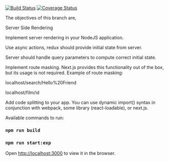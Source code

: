 [![Build Status](https://travis-ci.org/uzairpm/react-mentoring.svg?branch=task6)](https://travis-ci.org/uzairpm/react-mentoring)
[![Coverage Status](https://coveralls.io/repos/github/uzairpm/react-mentoring/badge.svg?branch=task6)](https://coveralls.io/github/uzairpm/react-mentoring?branch=task6)

The objectives of this branch are,

Server Side Rendering

Implement server rendering in your NodeJS application.

Use async actions, redux should provide initial state from server.

Server should handle query parameters to compute correct initial state.

Implement route masking. Next.js provides this functionality out of the box, but its usage is not required. Example of route masking:

localhost/search/Hello%20Friend

localhost/film/id

Add code splitting to your app. You can use dynamic import() syntax in conjunction with webpack, some library (react-loadable), or next.js.

Available commands to run:

### `npm run build`
### `npm run start:exp`

Open [http://localhost:3000](http://localhost:3000) to view it in the browser.